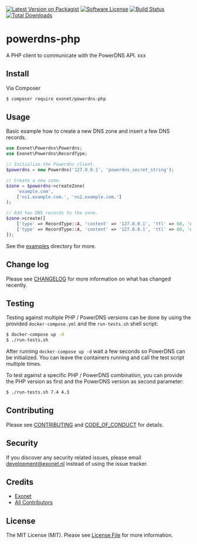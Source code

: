 [![Latest Version on Packagist][ico-version]][link-packagist]
[![Software License][ico-license]](LICENSE.md)
[![Build Status][ico-travis]][link-travis]
[![Total Downloads][ico-downloads]][link-downloads]

# powerdns-php
A PHP client to communicate with the PowerDNS API. xxx

## Install
Via Composer

```bash
$ composer require exonet/powerdns-php
```

## Usage
Basic example how to create a new DNS zone and insert a few DNS records.
```php
use Exonet\Powerdns\Powerdns;
use Exonet\Powerdns\RecordType;

// Initialize the Powerdns client.
$powerdns = new Powerdns('127.0.0.1', 'powerdns_secret_string');

// Create a new zone.
$zone = $powerdns->createZone(
    'example.com',
    ['ns1.example.com.', 'ns2.example.com.']
);

// Add two DNS records to the zone.
$zone->create([
    ['type' => RecordType::A, 'content' => '127.0.0.1', 'ttl' => 60, 'name' => '@'],
    ['type' => RecordType::A, 'content' => '127.0.0.1', 'ttl' => 60, 'name' => 'www'],
]);
```

See the [examples](examples) directory for more.

## Change log
Please see [CHANGELOG](CHANGELOG.md) for more information on what has changed recently.

## Testing
Testing against multiple PHP / PowerDNS versions can be done by using the provided `docker-compose.yml` and the
`run-tests.sh` shell script:

``` bash
$ docker-compose up -d
$ ./run-tests.sh
```

After running `docker-compose up -d` wait a few seconds so PowerDNS can be initialized. You can leave the containers
running and call the test script multiple times.

To test against a specific PHP / PowerDNS combination, you can provide the PHP version as first and the PowerDNS
version as second parameter:

```bash
$ ./run-tests.sh 7.4 4.3
```

## Contributing
Please see [CONTRIBUTING](.github/CONTRIBUTING.md) and [CODE_OF_CONDUCT](.github/CODE_OF_CONDUCT.md) for details.

## Security
If you discover any security related issues, please email development@exonet.nl instead of using the issue tracker.

## Credits
- [Exonet][link-author]
- [All Contributors][link-contributors]

## License
The MIT License (MIT). Please see [License File](LICENSE.md) for more information.

[ico-version]: https://img.shields.io/packagist/v/exonet/powerdns-php.svg?style=flat-square
[ico-license]: https://img.shields.io/badge/license-MIT-brightgreen.svg?style=flat-square
[ico-travis]: https://img.shields.io/travis/com/exonet/powerdns-php/master.svg?style=flat-square
[ico-downloads]: https://img.shields.io/packagist/dt/exonet/powerdns-php.svg?style=flat-square

[link-packagist]: https://packagist.org/packages/exonet/powerdns-php
[link-travis]: https://travis-ci.com/exonet/powerdns-php
[link-downloads]: https://packagist.org/packages/exonet/powerdns-php
[link-author]: https://github.com/exonet
[link-contributors]: ../../contributors

